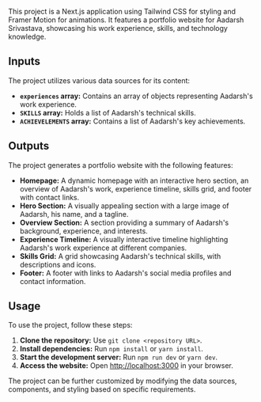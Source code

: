 This project is a Next.js application using Tailwind CSS for styling and Framer Motion for animations. It features a portfolio website for Aadarsh Srivastava, showcasing his work experience, skills, and technology knowledge.

## Inputs

The project utilizes various data sources for its content:

* **`experiences` array:** Contains an array of objects representing Aadarsh's work experience.
* **`SKILLS` array:** Holds a list of Aadarsh's technical skills.
* **`ACHIEVELEMENTS` array:** Contains a list of Aadarsh's key achievements.

## Outputs

The project generates a portfolio website with the following features:

* **Homepage:** A dynamic homepage with an interactive hero section, an overview of Aadarsh's work, experience timeline, skills grid, and footer with contact links.
* **Hero Section:** A visually appealing section with a large image of Aadarsh, his name, and a tagline.
* **Overview Section:** A section providing a summary of Aadarsh's background, experience, and interests.
* **Experience Timeline:** A visually interactive timeline highlighting Aadarsh's work experience at different companies.
* **Skills Grid:** A grid showcasing Aadarsh's technical skills, with descriptions and icons.
* **Footer:** A footer with links to Aadarsh's social media profiles and contact information.

## Usage

To use the project, follow these steps:

1. **Clone the repository:** Use `git clone <repository URL>`. 
2. **Install dependencies:** Run `npm install` or `yarn install`.
3. **Start the development server:** Run `npm run dev` or `yarn dev`. 
4. **Access the website:** Open [http://localhost:3000](http://localhost:3000) in your browser.

The project can be further customized by modifying the data sources, components, and styling based on specific requirements.